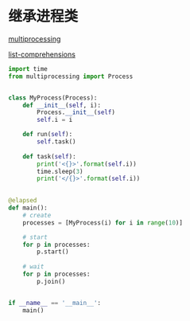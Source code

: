 # 继承进程类

[multiprocessing](https://docs.python.org/3/library/multiprocessing.html#the-process-class)

[list-comprehensions](https://docs.python.org/3/tutorial/datastructures.html#list-comprehensions)

```python
import time
from multiprocessing import Process


class MyProcess(Process):
    def __init__(self, i):
        Process.__init__(self)
        self.i = i

    def run(self):
        self.task()
        
    def task(self):
        print('<{}>'.format(self.i))
        time.sleep(3)
        print('</{}>'.format(self.i))
        

@elapsed
def main():
    # create
    processes = [MyProcess(i) for i in range(10)]

    # start
    for p in processes:
        p.start()
    
    # wait
    for p in processes:
        p.join() 


if __name__ == '__main__':
    main()
```
